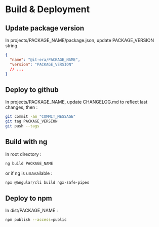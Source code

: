 # Build & Deployment

## Update package version

In projects/PACKAGE_NAME/package.json, update PACKAGE_VERSION string.

```json
{
  "name": "@it-era/PACKAGE_NAME",
  "version": "PACKAGE_VERSION"
  // ...
}
```

## Deploy to github

In projects/PACKAGE_NAME, update CHANGELOG.md to reflect last changes, then :

```sh
git commit -am "COMMIT_MESSAGE"
git tag PACKAGE_VERSION
git push --tags
```

## Build with ng

In root directory :

```sh
ng build PACKAGE_NAME
```

or if ng is unavailable :

```sh
npx @angular/cli build ngx-safe-pipes
```

## Deploy to npm

In dist/PACKAGE_NAME :

```sh
npm publish --access=public
```

